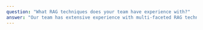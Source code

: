 ```yaml
---
question: "What RAG techniques does your team have experience with?"
answer: "Our team has extensive experience with multi-faceted RAG techniques including various chunking strategies such as overlapping, recursive, late-chunking, and summarization. We also work with re-rankers to improve retrieval quality and Graph-assisted RAG for more sophisticated knowledge representation and retrieval patterns."
---
```


